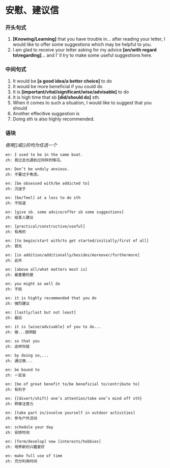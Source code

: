 # 安慰、建议信

### 开头句式

1. **[Knowing/Learning]** that you have trouble in... after reading your letter, I would like to offer some suggestions which may be helpful to you.
1. I am glad to receive your letter asking for my advice **[on/with regard to\regarding]**... and I' ll try to make some useful suggestions here.

### 中间句式

1. It would be **[a good idea/a better choice]** to do
1. It would be more beneficial if you could do
1. It is  **[important/vital/significant/wise/advisable]** to do
1. It is high time that sb **[did/should do]** sth. 
1. When it comes to such a situation, I would like to suggest that you should
1. Another effecitive suggestion is
1. Doing sth is also highly recommended.

### 语块

*使用[]或{}的均为任选一个*

```
en: I used to be in the same boat.
zh: 我过去也遇到过同样的情况。
```

```
en: Don’t be unduly anxious.
zh: 不要过于焦虑。
```

```
en: [be obsessed with/be addicted to]
zh: 沉迷于
```

```
en: [be/feel] at a loss to do sth
zh: 不知道
```

```
en: [give sb. some advice/offer sb some suggestions]
zh: 给某人建议
```

```
en: [practical/constructive/useful]
zh: 有用的
```

```
en: [to begin/start with/to get started/initially/first of all]
zh: 首先
```

```
en: [in addition/additionally/besides/moreover/furthermore]
zh: 此外
```

```
en: [above all/what matters most is]
zh: 最重要的是
```

```
en: you might as well do
zh: 不妨
```

```
en: it is highly recommended that you do
zh: 强烈建议
```

```
en: [lastly/last but not least]
zh: 最后
```

```
en: it is [wise/advisable] of you to do...
zh: 做...很明智 
```

```
en: so that you
zh: 这样你就
```

```
en: by doing so,...
zh: 通过做...
```

```
en: be bound to
zh: 一定会
```

```
en: [be of great benefit to/be beneficial to/contribute to]
zh: 有利于
```

```
en: {[divert/shift] one’s attention/take one’s mind off sth}
zh: 转移注意力
```

```
en: [take part in/involve yourself in outdoor activities]
zh: 参与户外活动
```

```
en: schedule your day
zh: 安排时间
```

```
en: [form/develop] new [interests/hobbies]
zh: 培养新的兴趣爱好
```

```
en: make full use of time
zh: 充分利用时间
```
